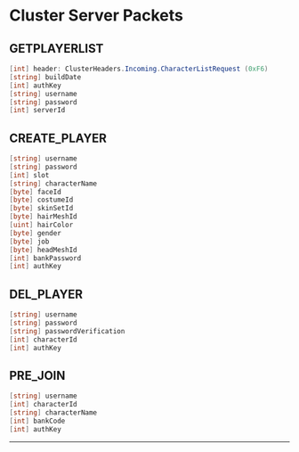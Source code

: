 # Cluster Server Packets

## GETPLAYERLIST

```c#
[int] header: ClusterHeaders.Incoming.CharacterListRequest (0xF6)
[string] buildDate
[int] authKey
[string] username
[string] password
[int] serverId
```

## CREATE_PLAYER

```c#
[string] username
[string] password
[int] slot
[string] characterName
[byte] faceId
[byte] costumeId
[byte] skinSetId
[byte] hairMeshId
[uint] hairColor
[byte] gender
[byte] job
[byte] headMeshId
[int] bankPassword
[int] authKey
```

## DEL_PLAYER

```c#
[string] username
[string] password
[string] passwordVerification
[int] characterId
[int] authKey
```

## PRE_JOIN

```c#
[string] username
[int] characterId
[string] characterName
[int] bankCode
[int] authKey
```

---